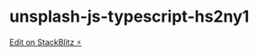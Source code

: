 # unsplash-js-typescript-hs2ny1

[Edit on StackBlitz ⚡️](https://stackblitz.com/edit/unsplash-js-typescript-hs2ny1)